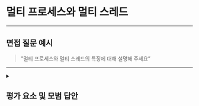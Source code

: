 
# 멀티 프로세스와 멀티 스레드

---

## 면접 질문 예시

> "멀티 프로세스와 멀티 스레드의 특징에 대해 설명해 주세요”

---

<details>
  <summary><h2> 평가 요소 및 모범 답안</h2></summary>

  ### 1. 멀티 프로세스와 멀티 스레드의 정의 및 개념 이해
  - 포함내용
    * 멀티 프로세스 : 하나의 프로그램을 여러 개의 프로세스로 실행하는 방식
    * 멀티 스레드 : 하나의 프로세스 내에서 여러 개의 스레드를 생성하여 병렬로 실행하는 방식

  ### 2. 멀티 프로세스와 멀티 스레드의 특징
  - 포함내용
    * 멀티 프로세스의 장점과 단점
      - **장점**
        1. 여러 프로세스 중 하나의 프로세스에 문제가 발생한다면 해당 프로세스에서만 문제를 해결하면 되기 때문에 멀티 스레드에서 비해서 상대적으로 안정적임
      - **단점**
        1. 프로세스 간에 공유 되어지는 메모리가 없기 때문에 프로세스 간의 통신을 위해서 통신 기법이 필요함
        2. Context Switching 이나 자식 프로세스 생성 시 많은 오버헤드가 발생하기 때문에 여러 프로세스가 존재하는 경우 프로그램의 수행 시간이 전체적으로 시간이 느려질 수 있음
     
    * 멀티 스레드의 장점과 단점
      - **장점**
        1. 자식 프로세스를 생성하거나 Context Switching과 같은 오버헤드가 많이 발생하는 작업이 없어짐으로 시스템의 처리량이 증가함
      - **단점**
        1. 프로세스의 Code, Heap, Data 메모리 영역을 공유하기 때문에 동기화 문제가 발생할 수 있음
        2. 하나의 스레드에서 문제가 발생하면 전체 프로세스가 영향을 받을 수 있음
  
  ### 3.모범 답안 예시

  > 멀티 프로세스는 하나의 프로그램을 여러 개의 프로세스로 실행하는 방식으로, 멀티 스레드에 비해 상대적으로 안정적입니다.<br/>
    하지만 프로세스 간 통신을 위해 통신 기법이 필요하며, 컨텍스트 스위칭이나 자식 프로세스 생성 시 많은 오버헤드가 발생하기 때문에 수행 시간이 느려질 수 있습니다.<br/>
    멀티 스레드는 하나의 프로세스 내에서 여러 개의 스레드를 생성하여 병렬로 실행하는 방식으로, 오버헤드가 많이 발생하는 작업이 없어지기 때문에 시스템의 처리량이 증가합니다.<br/>
    하지만 프로세스의 코드, 힙, 데이터 메모리 영역을 공유하기 때문에 동기화 문제가 발생할 수 있으며, 하나의 스레드에서 문제가 발생하면 전체 프로세스가 영향을 받을 수 있습니다.
  
  ### 4. 심화 지식
  
  - 포함내용
    * 멀티 프로세스와 멀티 스레드는 언제 사용할까요?
      - CPU가 처리해야하는 task의 특성이 크기가 크면서 개수가 적은 경우나 실시간성이 중요하지 않은 일괄 처리 같은 경우 → 멀티 프로세스
      - CPU가 처리해야하는 task의 특성이 크기가 크지 않으면서 개수가 많을 경우나 실시간성이 중요한 웹과 같은 경우 → 멀티 스레드
